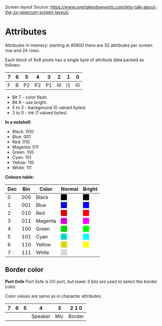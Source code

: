 Screen layout
Source: https://www.overtakenbyevents.com/lets-talk-about-the-zx-specrum-screen-layout/


# Attributes

Attributes in memory: starting at #5800 there are 32 attributes per screen row and 24 rows.

Each block of 8x8 pixels has a single byte of attribute data packed as follows:

|7|6|5|4|3|2|1|0
--|-|-|-|-|-|-|-
F|B|P2|P2|P1|I0|I1|I0

- Bit 7 - color flash.  
- Bit 6 - use bright.  
- 5 to 3 - background (0 valued bytes)  
- 2 to 0 - ink (1 valued bytes)  

**In a nutshell:**  
- Black: 000  
- Blue: 001  
- Red: 010  
- Magenta: 011  
- Green: 100  
- Cyan: 101  
- Yellow: 110  
- White: 111  


**Colours table:**

| Dec      | Bin      | Color    | Normal   | Bright   |
|----------|----------|----------|----------|----------|
| 0        | 000      | Black    | <div style="background-color:#000000; width:20px; height:20px;"></div> | <div style="background-color:#000000; width:20px; height:20px;"></div> |
| 1        | 001      | Blue     | <div style="background-color:#0000D7; width:20px; height:20px;"></div> | <div style="background-color:#0000FF; width:20px; height:20px;"></div> |
| 2        | 010      | Red      | <div style="background-color:#D70000; width:20px; height:20px;"></div> | <div style="background-color:#FF0000; width:20px; height:20px;"></div> |
| 3        | 011      | Magenta  | <div style="background-color:#D700D7; width:20px; height:20px;"></div> | <div style="background-color:#FF00FF; width:20px; height:20px;"></div> |
| 4        | 100      | Green    | <div style="background-color:#00D700; width:20px; height:20px;"></div> | <div style="background-color:#00FF00; width:20px; height:20px;"></div> |
| 5        | 101      | Cyan     | <div style="background-color:#00D7D7; width:20px; height:20px;"></div> | <div style="background-color:#00FFFF; width:20px; height:20px;"></div> |
| 6        | 110      | Yellow   | <div style="background-color:#D7D700; width:20px; height:20px;"></div> | <div style="background-color:#FFFF00; width:20px; height:20px;"></div> |
| 7        | 111      | White    | <div style="background-color:#D7D7D7; width:20px; height:20px;"></div> | <div style="background-color:#FFFFFF; width:20px; height:20px;"></div> |

## Border color
**Port 0xfe**
Port 0xfe is I/O port, but lower 3 bits are used to select the border color.

Color values are same as in character attributes.

| 7 | 6 | 5 | 4       | 3   | 2   1   0 |
|---|---|---|---------|-----|-----------|
|   |   |   | Speaker | Mic |   Border  |
            